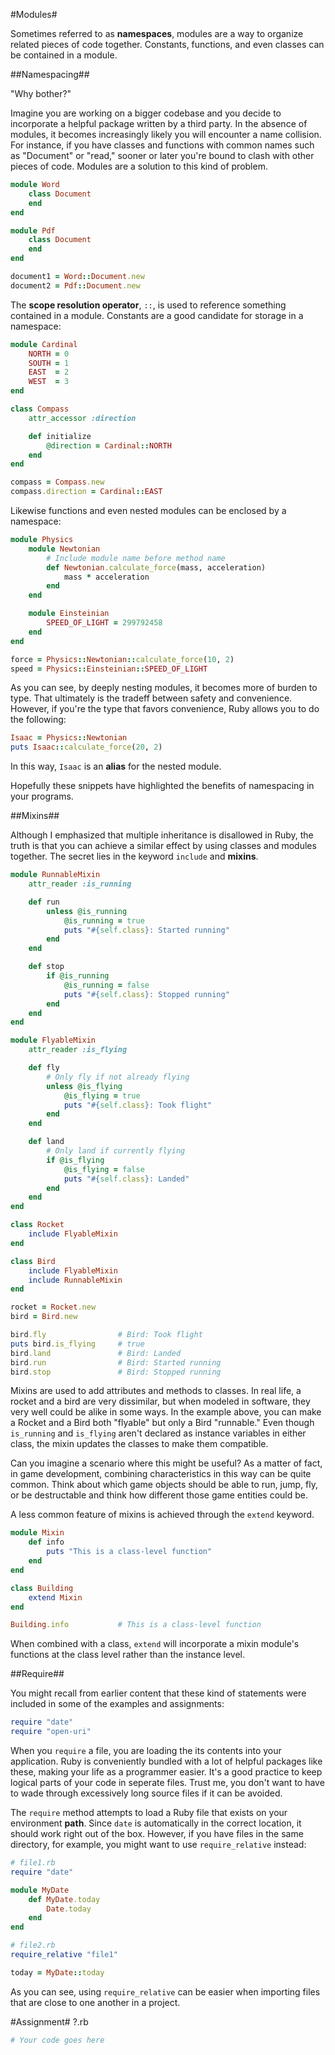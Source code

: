 #Modules#

Sometimes referred to as **namespaces**, modules are a way to organize related pieces of code together. Constants, functions, and even classes can be contained in a module.

##Namespacing##

"Why bother?"

Imagine you are working on a bigger codebase and you decide to incorporate a helpful package written by a third party. In the absence of modules, it becomes increasingly likely you will encounter a name collision. For instance, if you have classes and functions with common names such as "Document" or "read," sooner or later you're bound to clash with other pieces of code. Modules are a solution to this kind of problem.

```ruby
module Word
    class Document
    end
end

module Pdf
    class Document
    end
end

document1 = Word::Document.new
document2 = Pdf::Document.new
```

The **scope resolution operator**, ```::```, is used to reference something contained in a module. Constants are a good candidate for storage in a namespace:

```ruby
module Cardinal
    NORTH = 0
    SOUTH = 1
    EAST  = 2
    WEST  = 3
end

class Compass
    attr_accessor :direction

    def initialize
        @direction = Cardinal::NORTH
    end
end

compass = Compass.new
compass.direction = Cardinal::EAST
``` 

Likewise functions and even nested modules can be enclosed by a namespace:

```ruby
module Physics
    module Newtonian
        # Include module name before method name
        def Newtonian.calculate_force(mass, acceleration)
            mass * acceleration
        end
    end

    module Einsteinian
        SPEED_OF_LIGHT = 299792458
    end
end

force = Physics::Newtonian::calculate_force(10, 2)
speed = Physics::Einsteinian::SPEED_OF_LIGHT
```

As you can see, by deeply nesting modules, it becomes more of burden to type. That ultimately is the tradeff between safety and convenience. However, if you're the type that favors convenience, Ruby allows you to do the following:

```ruby
Isaac = Physics::Newtonian
puts Isaac::calculate_force(20, 2)
```

In this way, ```Isaac``` is an **alias** for the nested module.

Hopefully these snippets have highlighted the benefits of namespacing in your programs.

##Mixins##

Although I emphasized that multiple inheritance is disallowed in Ruby, the truth is that you can achieve a similar effect by using classes and modules together. The secret lies in the keyword ```include``` and **mixins**.

```ruby
module RunnableMixin
    attr_reader :is_running

    def run
        unless @is_running
            @is_running = true
            puts "#{self.class}: Started running"
        end
    end

    def stop
        if @is_running
            @is_running = false
            puts "#{self.class}: Stopped running"
        end
    end
end

module FlyableMixin
    attr_reader :is_flying

    def fly
        # Only fly if not already flying
        unless @is_flying
            @is_flying = true
            puts "#{self.class}: Took flight"
        end
    end

    def land
        # Only land if currently flying
        if @is_flying
            @is_flying = false
            puts "#{self.class}: Landed"
        end
    end
end

class Rocket
    include FlyableMixin
end

class Bird
    include FlyableMixin
    include RunnableMixin
end

rocket = Rocket.new
bird = Bird.new

bird.fly                # Bird: Took flight
puts bird.is_flying     # true
bird.land               # Bird: Landed
bird.run                # Bird: Started running
bird.stop               # Bird: Stopped running
```

Mixins are used to add attributes and methods to classes. In real life, a rocket and a bird are very dissimilar, but when modeled in software, they very well could be alike in some ways. In the example above, you can make a Rocket and a Bird both "flyable" but only a Bird "runnable." Even though ```is_running``` and ```is_flying``` aren't declared as instance variables in either class, the mixin updates the classes to make them compatible.

Can you imagine a scenario where this might be useful? As a matter of fact, in game development, combining characteristics in this way can be quite common. Think about which game objects should be able to run, jump, fly, or be destructable and think how different those game entities could be.

A less common feature of mixins is achieved through the ```extend``` keyword.

```ruby
module Mixin
    def info
        puts "This is a class-level function"
    end
end

class Building
    extend Mixin
end

Building.info           # This is a class-level function
```

When combined with a class, ```extend``` will incorporate a mixin module's functions at the class level rather than the instance level.

##Require##

You might recall from earlier content that these kind of statements were included in some of the examples and assignments:

```ruby
require "date"
require "open-uri"
```

When you ```require``` a file, you are loading the its contents into your application. Ruby is conveniently bundled with a lot of helpful packages like these, making your life as a programmer easier. It's a good practice to keep logical parts of your code in seperate files. Trust me, you don't want to have to wade through excessively long source files if it can be avoided.

The ```require``` method attempts to load a Ruby file that exists on your environment **path**. Since ```date``` is automatically in the correct location, it should work right out of the box. However, if you have files in the same directory, for example, you might want to use ```require_relative``` instead:

```ruby
# file1.rb
require "date"

module MyDate
    def MyDate.today
        Date.today
    end
end
```

```ruby
# file2.rb
require_relative "file1"

today = MyDate::today
```

As you can see, using ```require_relative``` can be easier when importing files that are close to one another in a project.

#Assignment#
?.rb

```ruby
# Your code goes here
```
